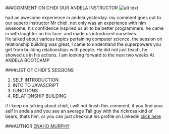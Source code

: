 ###COMMENT ON CHIDI OUR ANDELA INSTRUCTOR ![alt text](https://camo.githubusercontent.com/13c4e50d88df7178ae1882a203ed57b641674f94/68747470733a2f2f63646e2e7261776769742e636f6d2f73696e647265736f726875732f617765736f6d652f643733303566333864323966656437386661383536353265336136336531353464643865383832392f6d656469612f62616467652e737667)


had an awesome experience in andela yesterday.
my comment goes out to our superb instructor Mr chidi. not only was an experience 
with him awesome, his confidence inspired us all to be better programmers.
he came in with laughter on his face. and made us introduced ourselves.  
He talked about various topics pertaining computer science. the session on relationship
building was great, I came to understand the superpowers you get from building  relationships
with people. He did not just teach, he showed us in his actions. I am looking forward to the 
next two weeks  At ANDELA BOOTCAMP

####LIST OF CHIDI'S SESSIONS

1. SELF INTRODUCTION
2. INTO TO JAVASCRIPT
3. fUNCTIONS 
4. RELATIONSHIP BUILDING

if i keep on talking about chidi, i will not finish this comment, if you
find your self in andela and you see an average Tall guy with the rickross
kind of bears, thats him. or you can just checkout his profile on Linkedin [click here](https://www.linkedin.com/in/chidiebere)


###AUTHOR [ ENAHO MURPHY](https://www.linkedin.com/in/enaho-murphy-81321150) 